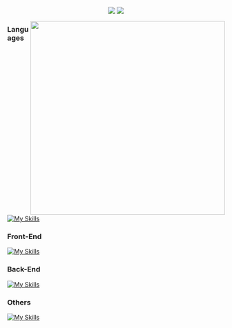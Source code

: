 

  
<div align="center">

  [![](https://img.shields.io/badge/LinkedIn-0077B5?style=for-the-badge&logo=linkedin&logoColor=white)]([https://www.linkedin.com/in/vinicius-benfica/](https://www.linkedin.com/in/sandro-thimoteo-312511287/))
  [![](https://img.shields.io/badge/Instagram-E4405F?style=for-the-badge&logo=instagram&logoColor=white)]([https://www.instagram.com/vb_benfica/](https://www.instagram.com/ssouzathimoteo/))
</div>


<img align="right" height="450" width="450" src="https://i.pinimg.com/originals/5e/b1/16/5eb11602ed6c805919e0842d1b70cc9a.gif"/>

  <div align="left">

  ### Languages
  [![My Skills](https://skillicons.dev/icons?i=js)](https://skillicons.dev)

  ### Front-End
  [![My Skills](https://skillicons.dev/icons?i=html,css)](https://skillicons.dev)

  ### Back-End
  [![My Skills](https://skillicons.dev/icons?i=nodejs&theme=dark)](https://skillicons.dev) 


  ### Others
  
  [![My Skills](https://skillicons.dev/icons?i=git)](https://skillicons.dev)
 
  </div>
